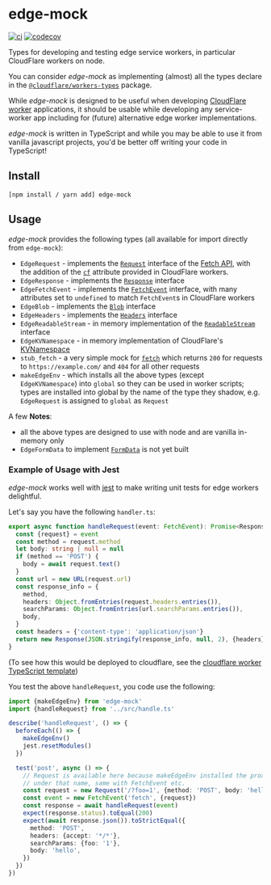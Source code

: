 # edge-mock

[![ci](https://github.com/samuelcolvin/edge-mock/actions/workflows/ci.yml/badge.svg?branch=main)](https://github.com/samuelcolvin/edge-mock/actions?query=branch%3Amain)
[![codecov](https://codecov.io/gh/samuelcolvin/edge-mock/branch/main/graph/badge.svg)](https://codecov.io/gh/samuelcolvin/edge-mock)

Types for developing and testing edge service workers, in particular CloudFlare workers on node.

You can consider _edge-mock_ as implementing (almost) all the types declare in the
[`@cloudflare/workers-types`](https://www.npmjs.com/package/@cloudflare/workers-types) package.

While _edge-mock_ is designed to be useful when developing 
[CloudFlare worker](https://developers.cloudflare.com/workers/) applications, it should be usable while developing
any service-worker app including for (future) alternative edge worker implementations.

_edge-mock_ is written in TypeScript and while you may be able to use it from vanilla javascript projects, you'd be
better off writing your code in TypeScript!

## Install

    [npm install / yarn add] edge-mock

## Usage

_edge-mock_ provides the following types (all available for import directly from `edge-mock`):

* `EdgeRequest` - implements the [`Request`](https://developer.mozilla.org/en-US/docs/Web/API/Request) interface
  of the [Fetch API](https://developer.mozilla.org/en-US/docs/Web/API/Fetch_API), with the addition of the
  [`cf`](https://developers.cloudflare.com/workers/runtime-apis/request#incomingrequestcfproperties) attribute
  provided in CloudFlare workers.
* `EdgeResponse` - implements the [`Response`](https://developer.mozilla.org/en-US/docs/Web/API/Response) interface
* `EdgeFetchEvent` - implements the [`FetchEvent`](https://developer.mozilla.org/en-US/docs/Web/API/FetchEvent) interface,
  with many attributes set to `undefined` to match `FetchEvent`s in CloudFlare workers
* `EdgeBlob` - implements the [`Blob`](https://developer.mozilla.org/en-US/docs/Web/API/Blob) interface
* `EdgeHeaders` - implements the [`Headers`](https://developer.mozilla.org/en-US/docs/Web/API/Headers) interface
* `EdgeReadableStream` - in memory implementation of the 
  [`ReadableStream`](https://developer.mozilla.org/en-US/docs/Web/API/ReadableStream) interface
* `EdgeKVNamespace` - in memory implementation of CloudFlare's 
  [KVNamespace](https://developers.cloudflare.com/workers/runtime-apis/kv)
* `stub_fetch` - a very simple mock for 
  [`fetch`](https://developer.mozilla.org/en-US/docs/Web/API/WindowOrWorkerGlobalScope/fetch) which returns `200`
  for requests to `https://example.com/` and `404` for all other requests
* `makeEdgeEnv` - which installs all the above types (except `EdgeKVNamespace`) into `global` so they can be
  used in worker scripts; types are installed into global by the name of the type they shadow, e.g. `EdgeRequest`
  is assigned to `global` as `Request`

A few **Notes**:
* all the above types are designed to use with node and are vanilla in-memory only
* `EdgeFormData` to implement [`FormData`](https://developer.mozilla.org/en-US/docs/Web/API/FormData) is not yet built


### Example of Usage with Jest

_edge-mock_ works well with [jest](https://jestjs.io/) to make writing unit tests for edge workers delightful.

Let's say you have the following `handler.ts`:

```ts
export async function handleRequest(event: FetchEvent): Promise<Response> {
  const {request} = event
  const method = request.method
  let body: string | null = null
  if (method == 'POST') {
    body = await request.text()
  }
  const url = new URL(request.url)
  const response_info = {
    method,
    headers: Object.fromEntries(request.headers.entries()),
    searchParams: Object.fromEntries(url.searchParams.entries()),
    body,
  }
  const headers = {'content-type': 'application/json'}
  return new Response(JSON.stringify(response_info, null, 2), {headers})
}
```

(To see how this would be deployed to cloudflare, see the 
[cloudflare worker TypeScript template](https://github.com/cloudflare/worker-typescript-template))

You test the above `handleRequest`, you code use the following:

```ts
import {makeEdgeEnv} from 'edge-mock'
import {handleRequest} from '../src/handle.ts'

describe('handleRequest', () => {
  beforeEach(() => {
    makeEdgeEnv()
    jest.resetModules()
  })

  test('post', async () => {
    // Request is available here because makeEdgeEnv installed the proxy EdgeRequest into global
    // under that name, same with FetchEvent etc.
    const request = new Request('/?foo=1', {method: 'POST', body: 'hello'})
    const event = new FetchEvent('fetch', {request})
    const response = await handleRequest(event)
    expect(response.status).toEqual(200)
    expect(await response.json()).toStrictEqual({
      method: 'POST',
      headers: {accept: '*/*'},
      searchParams: {foo: '1'},
      body: 'hello',
    })
  })
})
```
